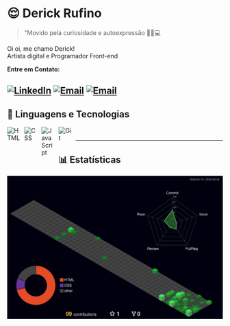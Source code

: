 # 😌 Derick Rufino
> "Movido pela curiosidade e autoexpressão 🎨💭💻

Oi oi, me chamo Derick! <br> Artista digital e Programador Front-end

**Entre em Contato:**

[![LinkedIn](https://img.shields.io/badge/-LinkedIn-0A66C2?style=for-the-badge&logo=linkedin&logoColor=white)](https://www.linkedin.com/in/derick-rufino/)
[![Email](https://img.shields.io/badge/-Email-D14836?style=for-the-badge&logo=gmail&logoColor=white)](mailto:derick10011@gmail.com)
[![Email](https://img.shields.io/badge/-Socials-38A344?style=for-the-badge&logo=linktree&logoColor=white)](mailto:derick10011@gmail.com)
---
## 👾 Linguagens e Tecnologias
<img align="left" alt="HTML" title="HTML" width="30px" style="padding-right: 10px;" src="https://cdn.jsdelivr.net/gh/devicons/devicon@latest/icons/html5/html5-original.svg" />
<img align="left" alt="CSS" title="CSS" width="30px" style="padding-right: 10px;" src="https://cdn.jsdelivr.net/gh/devicons/devicon@latest/icons/css3/css3-original.svg" />
<img align="left" alt="JavaScript" title="JavaScript" width="30px" style="padding-right: 10px;" src="https://cdn.jsdelivr.net/gh/devicons/devicon@latest/icons/javascript/javascript-original.svg" />
<img align="left" alt="Git" title="Git" width="30px" style="padding-right: 10px;" src="https://cdn.jsdelivr.net/gh/devicons/devicon@latest/icons/git/git-original.svg" />

<br/>

---
## 📊 Estatísticas
![Status](/profile-3d-contrib\profile-night-green.svg)